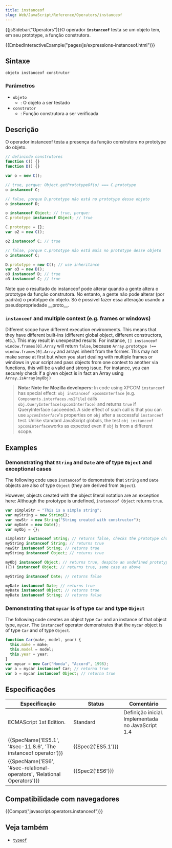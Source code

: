 ```yaml
---
title: instanceof
slug: Web/JavaScript/Reference/Operators/instanceof
---
```


{{jsSidebar("Operators")}}O operador **`instanceof`** testa se um objeto tem, em seu prototype, a função construtora.

{{EmbedInteractiveExample("pages/js/expressions-instanceof.html")}}

## Sintaxe

```
objeto instanceof construtor
```

### Parâmetros

- `objeto`
  - : O objeto a ser testado
- `construtor`
  - : Função construtora a ser verificada

## Descrição

O operador instanceof testa a presença da função construtora no prototype do objeto.

```js
// definindo construtores
function C() {}
function D() {}

var o = new C();

// true, porque: Object.getPrototypeOf(o) === C.prototype
o instanceof C;

// false, porque D.prototype não está no prototype desse objeto
o instanceof D;

o instanceof Object; // true, porque:
C.prototype instanceof Object; // true

C.prototype = {};
var o2 = new C();

o2 instanceof C; // true

// false, porque C.prototype não está mais no prototype desse objeto
o instanceof C;

D.prototype = new C(); // use inheritance
var o3 = new D();
o3 instanceof D; // true
o3 instanceof C; // true
```

Note que o resultado do instanceof pode alterar quando a gente altera o prototype da função construtora. No entanto, a gente não pode alterar (por padrão) o prototype do objeto. Só é possível fazer essa alteração usando a pseudopropriedade \_\_proto\_\_.

### `instanceof` and multiple context (e.g. frames or windows)

Different scope have different execution environments. This means that they have different built-ins (different global object, different constructors, etc.). This may result in unexpected results. For instance, `[] instanceof window.frames[0].Array` will return `false`, because `Array.prototype !== window.frames[0].Array` and arrays inherit from the former. This may not make sense at first but when you start dealing with multiple frames or windows in your script and pass objects from one context to another via functions, this will be a valid and strong issue. For instance, you can securely check if a given object is in fact an Array using `Array.isArray(myObj)`

> **Nota:** **Note for Mozilla developers:**
> In code using XPCOM `instanceof` has special effect: `obj instanceof xpcomInterface` (e.g. `Components.interfaces.nsIFile`) calls `obj.QueryInterface(xpcomInterface)` and returns `true` if QueryInterface succeeded. A side effect of such call is that you can use _`xpcomInterface`_'s properties on `obj` after a successful `instanceof` test. Unlike standard JavaScript globals, the test `obj instanceof xpcomInterface`works as expected even if `obj` is from a different scope.

## Examples

### Demonstrating that `String` and `Date` are of type `Object` and exceptional cases

The following code uses `instanceof` to demonstrate that `String` and `Date` objects are also of type `Object` (they are derived from `Object`).

However, objects created with the object literal notation are an exception here: Although the prototype is undefined, `instanceof Object` returns `true`.

```js
var simpleStr = "This is a simple string";
var myString = new String();
var newStr = new String("String created with constructor");
var myDate = new Date();
var myObj = {};

simpleStr instanceof String; // returns false, checks the prototype chain, finds undefined
myString instanceof String; // returns true
newStr instanceof String; // returns true
myString instanceof Object; // returns true

myObj instanceof Object; // returns true, despite an undefined prototype
({}) instanceof Object; // returns true, same case as above

myString instanceof Date; // returns false

myDate instanceof Date; // returns true
myDate instanceof Object; // returns true
myDate instanceof String; // returns false
```

### Demonstrating that `mycar` is of type `Car` and type `Object`

The following code creates an object type `Car` and an instance of that object type, `mycar`. The `instanceof` operator demonstrates that the `mycar` object is of type `Car` and of type `Object`.

```js
function Car(make, model, year) {
  this.make = make;
  this.model = model;
  this.year = year;
}
var mycar = new Car("Honda", "Accord", 1998);
var a = mycar instanceof Car; // retorna true
var b = mycar instanceof Object; // retorna true
```

## Especificações

| Especificação                                                            | Status             | Comentário                                        |
| ------------------------------------------------------------------------ | ------------------ | ------------------------------------------------- |
| ECMAScript 1st Edition.                                                  | Standard           | Definição inicial. Implementada no JavaScript 1.4 |
| {{SpecName('ES5.1', '#sec-11.8.6', 'The instanceof operator')}}          | {{Spec2('ES5.1')}} |                                                   |
| {{SpecName('ES6', '#sec-relational-operators', 'Relational Operators')}} | {{Spec2('ES6')}}   |                                                   |

## Compatibilidade com navegadores

{{Compat("javascript.operators.instanceof")}}

## Veja também

- [`typeof`](/pt-BR/docs/Web/JavaScript/Reference/Operators/typeof)
